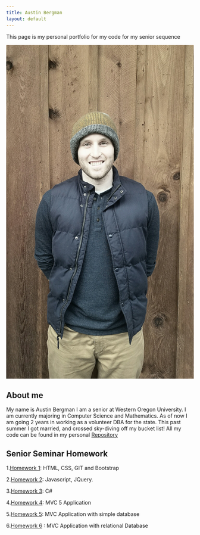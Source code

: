 ```yaml
---
title: Austin Bergman
layout: default
---
```


This page is my personal portfolio for my code for my senior sequence 

![Picture](PortfolioPictures/20170128_152343.jpg)

## About me 



My name is Austin Bergman I am a senior at Western Oregon University. I am currently majoring in Computer Science and Mathematics. As of now I am going 2 years in working as a volunteer DBA for the state. This past summer I got married, and crossed sky-diving off my bucket list!
All my code can be found in my personal [Repository](https://github.com/ABergman7/ABergman7.github.io)


## Senior Seminar Homework

1.[Homework 1](HW1/hw1blog.md): HTML, CSS, GIT and Bootstrap

2.[Homework 2](HW2/h2index.md): Javascript, JQuery.

3.[Homework 3](HW3/Index.md): C#

4.[Homework 4](HW4/Blog4.md): MVC 5 Application

5.[Homework 5](HW5/Blog5.md): MVC Application with simple database

6.[Homework 6](HW6/hw6blog.md) : MVC Application with relational Database



